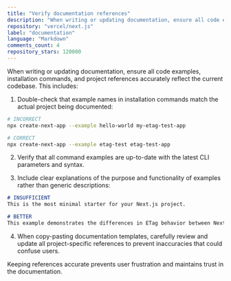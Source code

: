 ```yaml
---
title: "Verify documentation references"
description: "When writing or updating documentation, ensure all code examples, installation commands, and project references accurately reflect the current codebase."
repository: "vercel/next.js"
label: "documentation"
language: "Markdown"
comments_count: 4
repository_stars: 120000
---
```


When writing or updating documentation, ensure all code examples, installation commands, and project references accurately reflect the current codebase. This includes:

1. Double-check that example names in installation commands match the actual project being documented:
```bash
# INCORRECT
npx create-next-app --example hello-world my-etag-test-app

# CORRECT
npx create-next-app --example etag-test etag-test-app
```

2. Verify that all command examples are up-to-date with the latest CLI parameters and syntax.

3. Include clear explanations of the purpose and functionality of examples rather than generic descriptions:
```markdown
# INSUFFICIENT
This is the most minimal starter for your Next.js project.

# BETTER
This example demonstrates the differences in ETag behavior between Next.js 14 and 15 for static pre-rendered pages.
```

4. When copy-pasting documentation templates, carefully review and update all project-specific references to prevent inaccuracies that could confuse users.

Keeping references accurate prevents user frustration and maintains trust in the documentation.